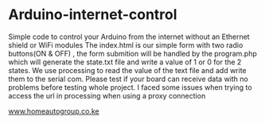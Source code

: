 # Arduino-internet-control
Simple code to control your Arduino from the internet without an Ethernet shield or WiFi modules
The index.html is our simple form with two radio buttons(ON & OFF) , the form submition will be handled by the program.php which will generate the state.txt file and write a value of 1 or 0 for the 2 states.
We use processing to read the value of the text file and add write them to the serial com. 
Please test if your board can receive data with no problems before testing whole project.
I faced some issues when trying to access the url in processing when using a proxy connection 

www.homeautogroup.co.ke
